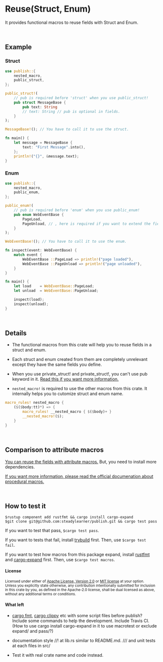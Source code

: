Reuse(Struct, Enum)
=============

It provides functional macros to reuse fields with Struct and Enum.

<br>

## Example

### Struct

```rust
use publish::{
    nested_macro,
    public_struct,
};

public_struct!(
    // pub is required before 'struct' when you use public_struct!
    pub struct MessageBase {
        pub text: String
        // text: String // pub is optional in fields.
    }
);

MessageBase!(); // You have to call it to use the struct.

fn main() {
    let message = MessageBase {
        text: "First Message".into(),
    };
    println!("{}", &message.text);
}
```

### Enum

```rust
use publish::{
    nested_macro,
    public_enum,
};

public_enum!(
    // pub is required before 'enum' when you use public_enum!
    pub enum WebEventBase {
        PageLoad,
        PageUnload, // , here is required if you want to extend the fields later.
    }
);

WebEventBase!(); // You have to call it to use the enum.

fn inspect(event: WebEventBase) {
    match event {
        WebEventBase ::PageLoad => println!("page loaded"),
        WebEventBase ::PageUnload => println!("page unloaded"),
    }
}

fn main() {
    let load    = WebEventBase::PageLoad;
    let unload  = WebEventBase::PageUnload;

    inspect(load);
    inspect(unload);
}
```

<br>

## Details

- The functional macros from this crate will help you to reuse fields in a struct and enum.

- Each struct and enum created from them are completely unrelevant except they have the same fields you define.

- When you use private_struct! and private_struct!, you can't use pub keyword in it. [Read this if you want more information.](https://doc.rust-lang.org/book/ch07-03-paths-for-referring-to-an-item-in-the-module-tree.html#making-structs-and-enums-public)

- `nested_macro!` is required to use the other macros from this crate. It internally helps you to cutomize struct and enum name.

```rust
macro_rules! nested_macro {
    ($($body:tt)*) => {
        macro_rules! __nested_macro { $($body)+ }
        __nested_macro!($);
    }
}
```

<br>

## Comparison to attribute macros

[You can reuse the fields with attribute macros.](https://github.com/steadylearner/Rust-Full-Stack/tree/master/macro/attribute) But, you need to install more dependencies.

[If you want more information, please read the official documenation about procedural macros.](https://doc.rust-lang.org/reference/procedural-macros.html#attribute-macros)

<br>

## How to test it

```console
$rustup component add rustfmt && cargo install cargo-expand
$git clone git@github.com:steadylearner/publish.git && cargo test pass
```

If you want to test that pass, `$cargo test pass`.

If you want to tests that fail, install [trybuild](https://github.com/dtolnay/trybuild) first. Then, use `$cargo test fail`.

If you want to test how macros from this package expand, install [rustfmt](https://github.com/rust-lang/rustfmt) and [cargo-expand](https://github.com/dtolnay/cargo-expand) first. Then, use `$cargo test macros`.

#### License

<sup>
Licensed under either of <a href="LICENSE-APACHE">Apache License, Version
2.0</a> or <a href="LICENSE-MIT">MIT license</a> at your option.
</sup>

<br>

<sub>
Unless you explicitly state otherwise, any contribution intentionally submitted
for inclusion in this crate by you, as defined in the Apache-2.0 license, shall
be dual licensed as above, without any additional terms or conditions.
</sub>

#### What left

* [cargo fmt](https://github.com/rust-lang/rustfmt), [cargo clippy](https://github.com/rust-lang/rust-clippy) etc with some script files before publish? Include some commands to help the development. Include Travis CI.(How to use cargo install cargo-expand in it to use macrotest or exclude expand/ and pass/?)

* documentation style //! at lib.rs similar to README.md. /// and unit tests at each files in src/

* Test it with real crate name and code instead.

